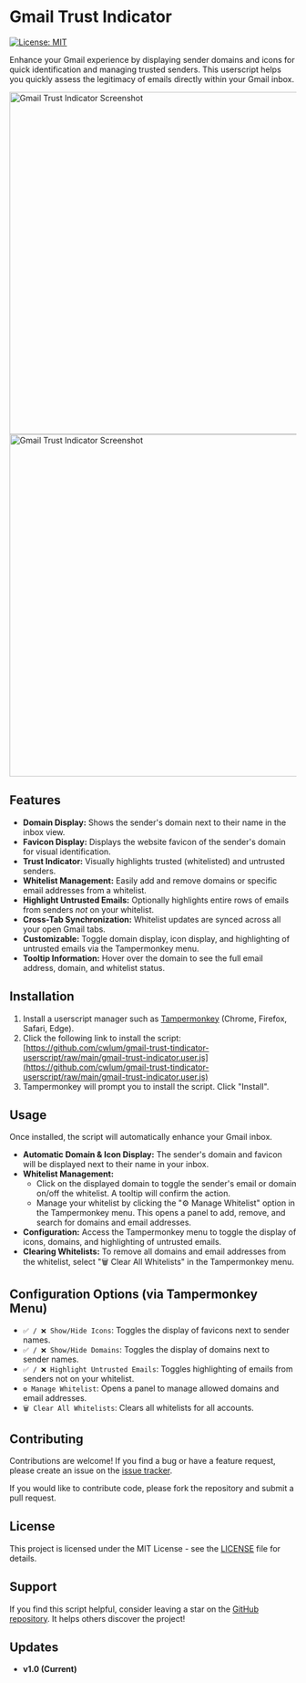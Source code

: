 # Gmail Trust Indicator

[![License: MIT](https://img.shields.io/badge/License-MIT-yellow.svg)](https://opensource.org/licenses/MIT)

Enhance your Gmail experience by displaying sender domains and icons for quick identification and managing trusted senders. This userscript helps you quickly assess the legitimacy of emails directly within your Gmail inbox.

<img src="https://raw.githubusercontent.com/cwlum/gmail-trust-tindicator-userscript/main/IMG_0406.jpeg" alt="Gmail Trust Indicator Screenshot" width="600">

<img src="https://raw.githubusercontent.com/cwlum/gmail-trust-tindicator-userscript/main/IMG_0408.jpeg" alt="Gmail Trust Indicator Screenshot" width="600">

## Features

*   **Domain Display:** Shows the sender's domain next to their name in the inbox view.
*   **Favicon Display:**  Displays the website favicon of the sender's domain for visual identification.
*   **Trust Indicator:**  Visually highlights trusted (whitelisted) and untrusted senders.
*   **Whitelist Management:**  Easily add and remove domains or specific email addresses from a whitelist.
*   **Highlight Untrusted Emails:**  Optionally highlights entire rows of emails from senders *not* on your whitelist.
*   **Cross-Tab Synchronization:** Whitelist updates are synced across all your open Gmail tabs.
*   **Customizable:** Toggle domain display, icon display, and highlighting of untrusted emails via the Tampermonkey menu.
*   **Tooltip Information:** Hover over the domain to see the full email address, domain, and whitelist status.

## Installation

1.  Install a userscript manager such as [Tampermonkey](https://www.tampermonkey.net/) (Chrome, Firefox, Safari, Edge).
2.  Click the following link to install the script: [https://github.com/cwlum/gmail-trust-tindicator-userscript/raw/main/gmail-trust-indicator.user.js](https://github.com/cwlum/gmail-trust-tindicator-userscript/raw/main/gmail-trust-indicator.user.js)
3.  Tampermonkey will prompt you to install the script. Click "Install".

## Usage

Once installed, the script will automatically enhance your Gmail inbox.

*   **Automatic Domain & Icon Display:**  The sender's domain and favicon will be displayed next to their name in your inbox.
*   **Whitelist Management:**
    *   Click on the displayed domain to toggle the sender's email or domain on/off the whitelist.  A tooltip will confirm the action.
    *   Manage your whitelist by clicking the "⚙️ Manage Whitelist" option in the Tampermonkey menu. This opens a panel to add, remove, and search for domains and email addresses.
*   **Configuration:** Access the Tampermonkey menu to toggle the display of icons, domains, and highlighting of untrusted emails.
*   **Clearing Whitelists:** To remove all domains and email addresses from the whitelist, select "🗑️ Clear All Whitelists" in the Tampermonkey menu.

## Configuration Options (via Tampermonkey Menu)

*   `✅ / ❌ Show/Hide Icons`: Toggles the display of favicons next to sender names.
*   `✅ / ❌ Show/Hide Domains`: Toggles the display of domains next to sender names.
*   `✅ / ❌ Highlight Untrusted Emails`: Toggles highlighting of emails from senders not on your whitelist.
*   `⚙️ Manage Whitelist`: Opens a panel to manage allowed domains and email addresses.
*   `🗑️ Clear All Whitelists`: Clears all whitelists for all accounts.

## Contributing

Contributions are welcome! If you find a bug or have a feature request, please create an issue on the [issue tracker](https://github.com/cwlum/gmail-trust-tindicator-userscript/issues).

If you would like to contribute code, please fork the repository and submit a pull request.

## License

This project is licensed under the MIT License - see the [LICENSE](LICENSE) file for details.

## Support

If you find this script helpful, consider leaving a star on the [GitHub repository](https://github.com/cwlum/gmail-trust-tindicator-userscript).  It helps others discover the project!

## Updates

* **v1.0 (Current)** 
